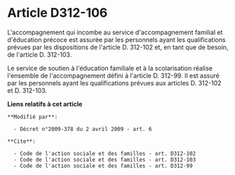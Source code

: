 # Article D312-106

L'accompagnement qui incombe au service d'accompagnement familial et d'éducation précoce est assurée par les personnels ayant
les qualifications prévues par les dispositions de l'article D. 312-102 et, en tant que de besoin, de l'article D. 312-103. 

Le service de soutien à l'éducation familiale et à la scolarisation réalise l'ensemble de l'accompagnement défini à l'article
D. 312-99. Il est assuré par les personnels ayant les qualifications prévues aux articles D. 312-102 et D. 312-103.

**Liens relatifs à cet article**

	**Modifié par**:

	  - Décret n°2009-378 du 2 avril 2009 - art. 6

	**Cite**:

	  - Code de l'action sociale et des familles - art. D312-102
	  - Code de l'action sociale et des familles - art. D312-103
	  - Code de l'action sociale et des familles - art. D312-99
